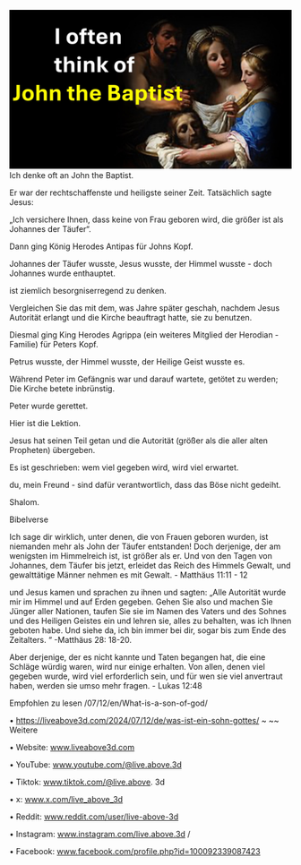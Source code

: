 ![Video cover image](./cover.jpg)
Ich denke oft an John the Baptist.

Er war der rechtschaffenste und heiligste seiner Zeit. Tatsächlich sagte Jesus:

„Ich versichere Ihnen, dass keine von Frau geboren wird, die größer ist als Johannes der Täufer“.

Dann ging König Herodes Antipas für Johns Kopf.

Johannes der Täufer wusste, Jesus wusste, der Himmel wusste - doch Johannes wurde enthauptet.

ist ziemlich besorgniserregend zu denken.

Vergleichen Sie das mit dem, was Jahre später geschah, nachdem Jesus Autorität erlangt und die Kirche beauftragt hatte, sie zu benutzen.

Diesmal ging King Herodes Agrippa (ein weiteres Mitglied der Herodian -Familie) für Peters Kopf.

Petrus wusste, der Himmel wusste, der Heilige Geist wusste es.

Während Peter im Gefängnis war und darauf wartete, getötet zu werden; Die Kirche betete inbrünstig.

Peter wurde gerettet.

Hier ist die Lektion.

Jesus hat seinen Teil getan und die Autorität (größer als die aller alten Propheten) übergeben.

Es ist geschrieben: wem viel gegeben wird, wird viel erwartet.

du, mein Freund - sind dafür verantwortlich, dass das Böse nicht gedeiht.

Shalom.

Bibelverse


Ich sage dir wirklich, unter denen, die von Frauen geboren wurden, ist niemanden mehr als John der Täufer entstanden! Doch derjenige, der am wenigsten im Himmelreich ist, ist größer als er. Und von den Tagen von Johannes, dem Täufer bis jetzt, erleidet das Reich des Himmels Gewalt, und gewalttätige Männer nehmen es mit Gewalt. - Matthäus 11:11 - 12

und Jesus kamen und sprachen zu ihnen und sagten: „Alle Autorität wurde mir im Himmel und auf Erden gegeben. Gehen Sie also und machen Sie Jünger aller Nationen, taufen Sie sie im Namen des Vaters und des Sohnes und des Heiligen Geistes ein und lehren sie, alles zu behalten, was ich Ihnen geboten habe. Und siehe da, ich bin immer bei dir, sogar bis zum Ende des Zeitalters. “ -Matthäus 28: 18-20.

Aber derjenige, der es nicht kannte und Taten begangen hat, die eine Schläge würdig waren, wird nur einige erhalten. Von allen, denen viel gegeben wurde, wird viel erforderlich sein, und für wen sie viel anvertraut haben, werden sie umso mehr fragen. - Lukas 12:48

Empfohlen zu lesen /07/12/en/What-is-a-son-of-god/


• https://liveabove3d.com/2024/07/12/de/was-ist-ein-sohn-gottes/ ~ ~~ Weitere

• Website: www.liveabove3d.com

• YouTube: www.youtube.com/@live.above.3d

• Tiktok: www.tiktok.com/@live.above. 3d

• x: www.x.com/live_above_3d


• Reddit: www.reddit.com/user/live-above-3d

• Instagram: www.instagram.com/live.above.3d /

• Facebook: www.facebook.com/profile.php?id=100092339087423





